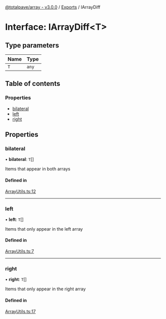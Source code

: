 [@totalpave/array - v3.0.0](../README.md) / [Exports](../modules.md) / IArrayDiff

# Interface: IArrayDiff<T\>

## Type parameters

| Name | Type |
| :------ | :------ |
| `T` | `any` |

## Table of contents

### Properties

- [bilateral](IArrayDiff.md#bilateral)
- [left](IArrayDiff.md#left)
- [right](IArrayDiff.md#right)

## Properties

### bilateral

• **bilateral**: `T`[]

Items that appear in both arrays

#### Defined in

[ArrayUtils.ts:12](https://github.com/totalpave/array/blob/4eadf03/src/ArrayUtils.ts#L12)

___

### left

• **left**: `T`[]

Items that only appear in the left array

#### Defined in

[ArrayUtils.ts:7](https://github.com/totalpave/array/blob/4eadf03/src/ArrayUtils.ts#L7)

___

### right

• **right**: `T`[]

Items that only appear in the right array

#### Defined in

[ArrayUtils.ts:17](https://github.com/totalpave/array/blob/4eadf03/src/ArrayUtils.ts#L17)
